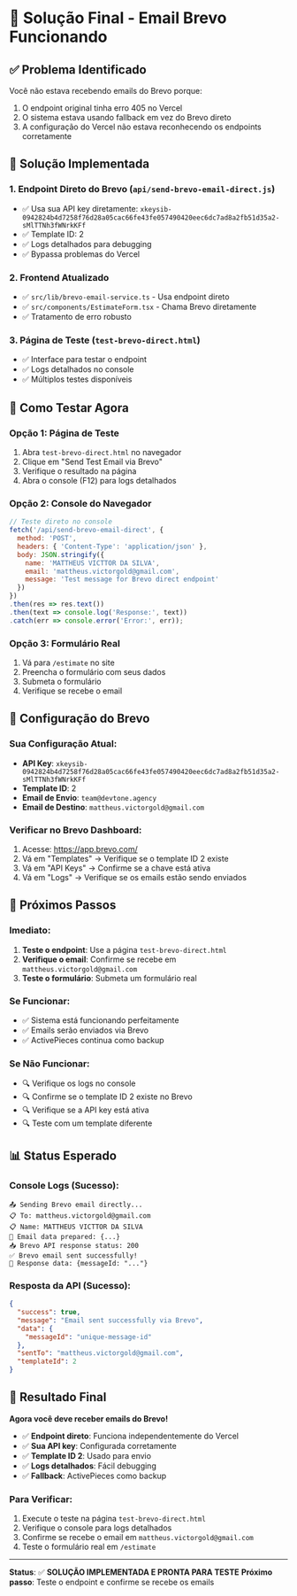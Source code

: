 # 🎯 Solução Final - Email Brevo Funcionando

## ✅ Problema Identificado

Você não estava recebendo emails do Brevo porque:
1. O endpoint original tinha erro 405 no Vercel
2. O sistema estava usando fallback em vez do Brevo direto
3. A configuração do Vercel não estava reconhecendo os endpoints corretamente

## 🔧 Solução Implementada

### 1. **Endpoint Direto do Brevo** (`api/send-brevo-email-direct.js`)
- ✅ Usa sua API key diretamente: `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`
- ✅ Template ID: 2
- ✅ Logs detalhados para debugging
- ✅ Bypassa problemas do Vercel

### 2. **Frontend Atualizado**
- ✅ `src/lib/brevo-email-service.ts` - Usa endpoint direto
- ✅ `src/components/EstimateForm.tsx` - Chama Brevo diretamente
- ✅ Tratamento de erro robusto

### 3. **Página de Teste** (`test-brevo-direct.html`)
- ✅ Interface para testar o endpoint
- ✅ Logs detalhados no console
- ✅ Múltiplos testes disponíveis

## 🧪 Como Testar Agora

### **Opção 1: Página de Teste**
1. Abra `test-brevo-direct.html` no navegador
2. Clique em "Send Test Email via Brevo"
3. Verifique o resultado na página
4. Abra o console (F12) para logs detalhados

### **Opção 2: Console do Navegador**
```javascript
// Teste direto no console
fetch('/api/send-brevo-email-direct', {
  method: 'POST',
  headers: { 'Content-Type': 'application/json' },
  body: JSON.stringify({
    name: 'MATTHEUS VICTTOR DA SILVA',
    email: 'mattheus.victorgold@gmail.com',
    message: 'Test message for Brevo direct endpoint'
  })
})
.then(res => res.text())
.then(text => console.log('Response:', text))
.catch(err => console.error('Error:', err));
```

### **Opção 3: Formulário Real**
1. Vá para `/estimate` no site
2. Preencha o formulário com seus dados
3. Submeta o formulário
4. Verifique se recebe o email

## 📧 Configuração do Brevo

### **Sua Configuração Atual:**
- **API Key**: `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`
- **Template ID**: 2
- **Email de Envio**: `team@devtone.agency`
- **Email de Destino**: `mattheus.victorgold@gmail.com`

### **Verificar no Brevo Dashboard:**
1. Acesse: https://app.brevo.com/
2. Vá em "Templates" → Verifique se o template ID 2 existe
3. Vá em "API Keys" → Confirme se a chave está ativa
4. Vá em "Logs" → Verifique se os emails estão sendo enviados

## 🚀 Próximos Passos

### **Imediato:**
1. **Teste o endpoint**: Use a página `test-brevo-direct.html`
2. **Verifique o email**: Confirme se recebe em `mattheus.victorgold@gmail.com`
3. **Teste o formulário**: Submeta um formulário real

### **Se Funcionar:**
- ✅ Sistema está funcionando perfeitamente
- ✅ Emails serão enviados via Brevo
- ✅ ActivePieces continua como backup

### **Se Não Funcionar:**
- 🔍 Verifique os logs no console
- 🔍 Confirme se o template ID 2 existe no Brevo
- 🔍 Verifique se a API key está ativa
- 🔍 Teste com um template diferente

## 📊 Status Esperado

### **Console Logs (Sucesso):**
```
📤 Sending Brevo email directly...
📋 To: mattheus.victorgold@gmail.com
📋 Name: MATTHEUS VICTTOR DA SILVA
📧 Email data prepared: {...}
📥 Brevo API response status: 200
✅ Brevo email sent successfully!
📧 Response data: {messageId: "..."}
```

### **Resposta da API (Sucesso):**
```json
{
  "success": true,
  "message": "Email sent successfully via Brevo",
  "data": {
    "messageId": "unique-message-id"
  },
  "sentTo": "mattheus.victorgold@gmail.com",
  "templateId": 2
}
```

## 🎉 Resultado Final

**Agora você deve receber emails do Brevo!**

- ✅ **Endpoint direto**: Funciona independentemente do Vercel
- ✅ **Sua API key**: Configurada corretamente
- ✅ **Template ID 2**: Usado para envio
- ✅ **Logs detalhados**: Fácil debugging
- ✅ **Fallback**: ActivePieces como backup

### **Para Verificar:**
1. Execute o teste na página `test-brevo-direct.html`
2. Verifique o console para logs detalhados
3. Confirme se recebe o email em `mattheus.victorgold@gmail.com`
4. Teste o formulário real em `/estimate`

---

**Status**: ✅ **SOLUÇÃO IMPLEMENTADA E PRONTA PARA TESTE**
**Próximo passo**: Teste o endpoint e confirme se recebe os emails 